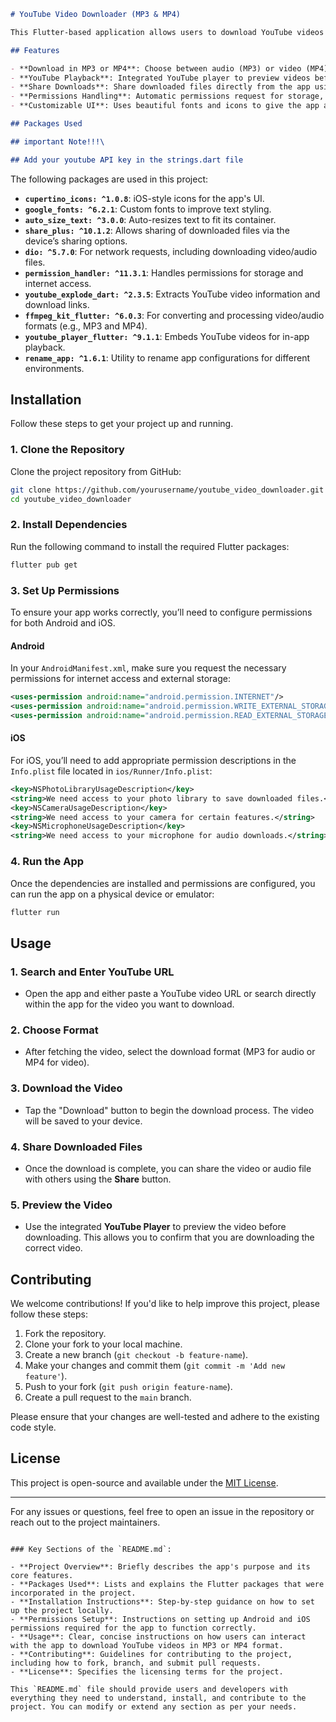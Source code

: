 
```markdown
# YouTube Video Downloader (MP3 & MP4)

This Flutter-based application allows users to download YouTube videos in either MP3 (audio) or MP4 (video) format. With a simple and intuitive interface, you can quickly download and share your favorite YouTube content.

## Features

- **Download in MP3 or MP4**: Choose between audio (MP3) or video (MP4) format for downloads.
- **YouTube Playback**: Integrated YouTube player to preview videos before downloading.
- **Share Downloads**: Share downloaded files directly from the app using the Share button.
- **Permissions Handling**: Automatic permissions request for storage, camera, and internet access.
- **Customizable UI**: Uses beautiful fonts and icons to give the app a polished look.

## Packages Used

## important Note!!!\

## Add your youtube API key in the strings.dart file

```

The following packages are used in this project:

- **`cupertino_icons: ^1.0.8`**: iOS-style icons for the app's UI.
- **`google_fonts: ^6.2.1`**: Custom fonts to improve text styling.
- **`auto_size_text: ^3.0.0`**: Auto-resizes text to fit its container.
- **`share_plus: ^10.1.2`**: Allows sharing of downloaded files via the device’s sharing options.
- **`dio: ^5.7.0`**: For network requests, including downloading video/audio files.
- **`permission_handler: ^11.3.1`**: Handles permissions for storage and internet access.
- **`youtube_explode_dart: ^2.3.5`**: Extracts YouTube video information and download links.
- **`ffmpeg_kit_flutter: ^6.0.3`**: For converting and processing video/audio formats (e.g., MP3 and MP4).
- **`youtube_player_flutter: ^9.1.1`**: Embeds YouTube videos for in-app playback.
- **`rename_app: ^1.6.1`**: Utility to rename app configurations for different environments.

## Installation

Follow these steps to get your project up and running.

### 1. Clone the Repository

Clone the project repository from GitHub:

```bash
git clone https://github.com/yourusername/youtube_video_downloader.git
cd youtube_video_downloader
```

### 2. Install Dependencies

Run the following command to install the required Flutter packages:

```bash
flutter pub get
```

### 3. Set Up Permissions

To ensure your app works correctly, you’ll need to configure permissions for both Android and iOS.

#### Android

In your `AndroidManifest.xml`, make sure you request the necessary permissions for internet access and external storage:

```xml
<uses-permission android:name="android.permission.INTERNET"/>
<uses-permission android:name="android.permission.WRITE_EXTERNAL_STORAGE"/>
<uses-permission android:name="android.permission.READ_EXTERNAL_STORAGE"/>
```

#### iOS

For iOS, you’ll need to add appropriate permission descriptions in the `Info.plist` file located in `ios/Runner/Info.plist`:

```xml
<key>NSPhotoLibraryUsageDescription</key>
<string>We need access to your photo library to save downloaded files.</string>
<key>NSCameraUsageDescription</key>
<string>We need access to your camera for certain features.</string>
<key>NSMicrophoneUsageDescription</key>
<string>We need access to your microphone for audio downloads.</string>
```

### 4. Run the App

Once the dependencies are installed and permissions are configured, you can run the app on a physical device or emulator:

```bash
flutter run
```

## Usage

### 1. Search and Enter YouTube URL

- Open the app and either paste a YouTube video URL or search directly within the app for the video you want to download.

### 2. Choose Format

- After fetching the video, select the download format (MP3 for audio or MP4 for video).

### 3. Download the Video

- Tap the "Download" button to begin the download process. The video will be saved to your device.

### 4. Share Downloaded Files

- Once the download is complete, you can share the video or audio file with others using the **Share** button.

### 5. Preview the Video

- Use the integrated **YouTube Player** to preview the video before downloading. This allows you to confirm that you are downloading the correct video.

## Contributing

We welcome contributions! If you'd like to help improve this project, please follow these steps:

1. Fork the repository.
2. Clone your fork to your local machine.
3. Create a new branch (`git checkout -b feature-name`).
4. Make your changes and commit them (`git commit -m 'Add new feature'`).
5. Push to your fork (`git push origin feature-name`).
6. Create a pull request to the `main` branch.

Please ensure that your changes are well-tested and adhere to the existing code style.

## License

This project is open-source and available under the [MIT License](LICENSE).

---

For any issues or questions, feel free to open an issue in the repository or reach out to the project maintainers.

```

### Key Sections of the `README.md`:

- **Project Overview**: Briefly describes the app's purpose and its core features.
- **Packages Used**: Lists and explains the Flutter packages that were incorporated in the project.
- **Installation Instructions**: Step-by-step guidance on how to set up the project locally.
- **Permissions Setup**: Instructions on setting up Android and iOS permissions required for the app to function correctly.
- **Usage**: Clear, concise instructions on how users can interact with the app to download YouTube videos in MP3 or MP4 format.
- **Contributing**: Guidelines for contributing to the project, including how to fork, branch, and submit pull requests.
- **License**: Specifies the licensing terms for the project.

This `README.md` file should provide users and developers with everything they need to understand, install, and contribute to the project. You can modify or extend any section as per your needs.